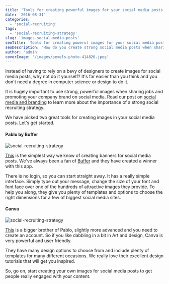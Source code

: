 ```yaml
---
title: 'Tools for creating powerful images for your social media posts'
date: '2016-08-31'
categories:
  - 'social-recruiting'
tags:
  - 'social-recruiting-strategy'
slug: 'images-social-media-posts'
seoTitle: 'Tools for creating powerul images for your social media posts'
seoDescription: 'How do you create strong social media posts when sharing jobs on Twitter/Facebook/LinkedIn? See 2 great tools you can use without a designer.'
author: 'admin'
coverImage: '/images/pexels-photo-414826.jpeg'
---
```


Instead of having to rely on a bevy of designers to create images for social media posts, why not do it yourself? It's far easier than you think and you don't need a degree in computer science or design to do it.

It is hugely important to use strong, powerful images when sharing jobs and promoting your company brand on social media. Read our post on [social media and branding](http://hirehive.io/blog/social-recruiting-branding-recruiter/) to learn more about the importance of a strong social recruiting strategy.

We have picked two great tools for creating images in your social media posts. Let's get started.

#### **Pablo by Buffer**

![social-recruiting-strategy](/images/social-media-pablo.png)

[This](https://pablo.buffer.com/) is the simplest way we know of creating banners for social media posts. We've always been a fan of [Buffer](https://buffer.com/) and they have created a winner with this app.

There is no login, so you can start straight away. It has a really simple interface. Simply type out your message, change the size of your font and font face over one of the hundreds of attractive images they provide. To help you along, they give you plenty of templates and options to choose the right dimensions for a few of biggest social media sites.

#### **Canva**

![social-recruiting-strategy](/images/social-media-canva.png)

[This](https://www.canva.com/) is a bigger brother of Pablo, slightly more advanced and you need to create an account. So if you like dabbling in a bit in Art and design, Canva is very powerful and user friendly.

They have many design options to choose from and include plenty of templates for many different occasions. We really love their excellent design tutorials that will get you inspired.

So, go on, start creating your own images for social media posts to get people really engaged with your content.
